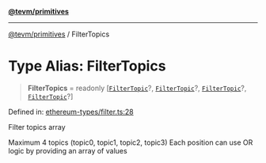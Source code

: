 [**@tevm/primitives**](../README.md)

***

[@tevm/primitives](../globals.md) / FilterTopics

# Type Alias: FilterTopics

> **FilterTopics** = readonly \[[`FilterTopic`](FilterTopic.md)?, [`FilterTopic`](FilterTopic.md)?, [`FilterTopic`](FilterTopic.md)?, [`FilterTopic`](FilterTopic.md)?\]

Defined in: [ethereum-types/filter.ts:28](https://github.com/evmts/primitives/blob/main/src/ethereum-types/filter.ts#L28)

Filter topics array

Maximum 4 topics (topic0, topic1, topic2, topic3)
Each position can use OR logic by providing an array of values
